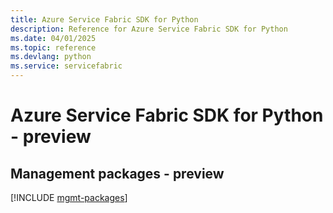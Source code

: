 ```yaml
---
title: Azure Service Fabric SDK for Python
description: Reference for Azure Service Fabric SDK for Python
ms.date: 04/01/2025
ms.topic: reference
ms.devlang: python
ms.service: servicefabric
---
```

# Azure Service Fabric SDK for Python - preview

## Management packages - preview
[!INCLUDE [mgmt-packages](service-fabric-mgmt-index.md)]